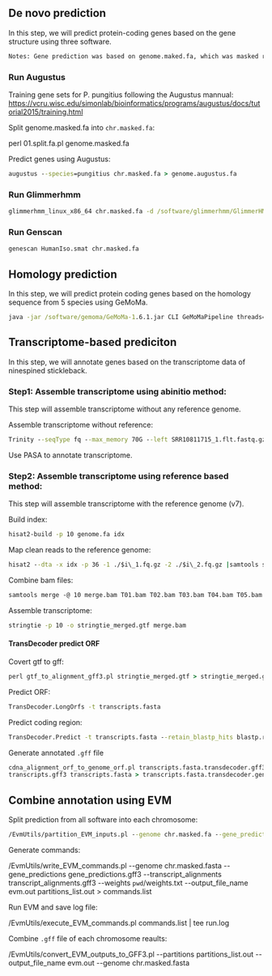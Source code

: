 ## De novo prediction

In this step, we will predict protein-coding genes based on the gene structure using three software.

``` bat
Notes: Gene prediction was based on genome.maked.fa, which was masked repeat sequence.
```

### Run Augustus

Training gene sets for P. pungitius following the Augustus mannual:
https://vcru.wisc.edu/simonlab/bioinformatics/programs/augustus/docs/tutorial2015/training.html


Split genome.masked.fa into `chr.masked.fa`:

perl 01.split.fa.pl genome.masked.fa

Predict genes using Augustus:

``` bat
augustus --species=pungitius chr.masked.fa > genome.augustus.fa
```

### Run Glimmerhmm

``` bat
glimmerhmm_linux_x86_64 chr.masked.fa -d /software/glimmerhmm/GlimmerHMM/trained_dir/zebrafish
```

### Run Genscan

``` bat
genescan HumanIso.smat chr.masked.fa
```

## Homology prediction

 In this step, we will predict protein coding genes based on the homology sequence from 5 species using GeMoMa.

``` bat
java -jar /software/gemoma/GeMoMa-1.6.1.jar CLI GeMoMaPipeline threads=20 t=homology/ref.genome.fa s=own a=homology/ref.genomic.gff g=chr.masked.fa outdir=GeMoMa/genome.results AnnotationFinalizer.r=NO tblastn=false
```

## Transcriptome-based prediciton

In this step, we will annotate genes based on the transcriptome data of ninespined stickleback.

### Step1: Assemble transcriptome using abinitio method:

This step will assemble transcriptome without any reference genome.

Assemble transcriptome without reference:

``` bat
Trinity --seqType fq --max_memory 70G --left SRR10811715_1.flt.fastq.gz,SRR10811716_1.flt.fastq.gz,SRR10811717_1.flt.fastq.gz,SRR10811718_1.flt.fastq.gz,SRR10811719_1.flt.fastq.gz --right SRR10811715_2.flt.fastq.gz,SRR10811716_2.flt.fastq.gz,SRR10811717_2.flt.fastq.gz,SRR10811718_2.flt.fastq.gz,SRR10811719_2.flt.fastq.gz --trimmomatic --CPU 8
```

Use PASA to annotate transcriptome.

### Step2: Assemble transcriptome using reference based method:

This step will assemble transcriptome with the reference genome (v7).

Build index:

``` bat
hisat2-build -p 10 genome.fa idx
```

Map clean reads to the reference genome:

``` bat
hisat2 --dta -x idx -p 36 -1 ./$i\_1.fq.gz -2 ./$i\_2.fq.gz |samtools sort -@ 10 > $i.bam &
```

Combine bam files:

``` bat
samtools merge -@ 10 merge.bam T01.bam T02.bam T03.bam T04.bam T05.bam
```

Assemble transcriptome:

``` bat
stringtie -p 10 -o stringtie_merged.gtf merge.bam
```

#### TransDecoder predict ORF

Covert gtf to gff:

``` bat
perl gtf_to_alignment_gff3.pl stringtie_merged.gtf > stringtie_merged.gff
```

Predict ORF:

``` bat
TransDecoder.LongOrfs -t transcripts.fasta
```

Predict coding region:

``` bat
TransDecoder.Predict -t transcripts.fasta --retain_blastp_hits blastp.result
```

Generate annotated `.gff` file
``` bat
cdna_alignment_orf_to_genome_orf.pl transcripts.fasta.transdecoder.gff3 \
transcripts.gff3 transcripts.fasta > transcripts.fasta.transdecoder.genome.gff3
```

## Combine annotation using EVM

Split prediction from all software into each chromosome:

``` bat
/EvmUtils/partition_EVM_inputs.pl --genome chr.masked.fa --gene_predictions gene_predictions.gff3 --transcript_alignments transcript_alignments.gff3 --segmentSize 500000 --overlapSize 10000 --partition_listing partitions_list.out
```
Generate commands:

/EvmUtils/write_EVM_commands.pl --genome chr.masked.fasta --gene_predictions gene_predictions.gff3 --transcript_alignments transcript_alignments.gff3 --weights `pwd`/weights.txt --output_file_name evm.out partitions_list.out > commands.list

Run EVM and save log file:

/EvmUtils/execute_EVM_commands.pl commands.list | tee run.log

Combine `.gff` file of each chromosome reaults:

/EvmUtils/convert_EVM_outputs_to_GFF3.pl --partitions partitions_list.out --output_file_name evm.out --genome chr.masked.fasta
